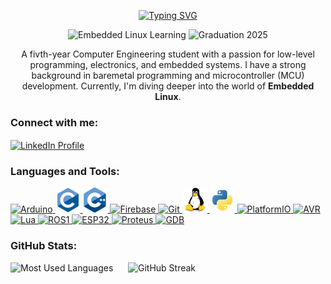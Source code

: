 <p align="center">
    <a href="https://git.io/typing-svg">
        <img src="https://readme-typing-svg.demolab.com?font=Ubuntu&pause=1000&color=69A330&background=340B27&pause=100000000&width=1000&lines=abghany%40MahmoudAbdelghany%3A~%24" alt="Typing SVG" />
    </a>
</p>

<p align="center">
    <img src="https://img.shields.io/badge/Embedded%20Linux-Learning-brightgreen" alt="Embedded Linux Learning">
    <img src="https://img.shields.io/badge/Graduation-2025-blue" alt="Graduation 2025">
</p>

<p align="center">
    A fivth-year Computer Engineering student with a passion for low-level programming, electronics, and embedded systems. 
    I have a strong background in baremetal programming and microcontroller (MCU) development. 
    Currently, I'm diving deeper into the world of <strong>Embedded Linux</strong>.
</p>

<h3 align="left">Connect with me:</h3>
<p align="left">
    <a href="https://www.linkedin.com/in/mahmoud-abdelghany-rageh/" target="_blank">
        <img align="center" src="https://raw.githubusercontent.com/rahuldkjain/github-profile-readme-generator/master/src/images/icons/Social/linked-in-alt.svg" alt="LinkedIn Profile" height="30" width="40" />
    </a>
</p>

<h3 align="left">Languages and Tools:</h3>
<p align="left">
    <a href="https://www.arduino.cc/" target="_blank" rel="noreferrer">
        <img src="https://cdn.worldvectorlogo.com/logos/arduino-1.svg" alt="Arduino" width="40" height="40" />
    </a>
    <a href="https://www.cprogramming.com/" target="_blank" rel="noreferrer">
        <img src="https://raw.githubusercontent.com/devicons/devicon/master/icons/c/c-original.svg" alt="C" width="40" height="40" />
    </a>
    <a href="https://www.w3schools.com/cpp/" target="_blank" rel="noreferrer">
        <img src="https://raw.githubusercontent.com/devicons/devicon/master/icons/cplusplus/cplusplus-original.svg" alt="C++" width="40" height="40" />
    </a>
    <a href="https://firebase.google.com/" target="_blank" rel="noreferrer">
        <img src="https://www.vectorlogo.zone/logos/firebase/firebase-icon.svg" alt="Firebase" width="40" height="40" />
    </a>
    <a href="https://git-scm.com/" target="_blank" rel="noreferrer">
        <img src="https://www.vectorlogo.zone/logos/git-scm/git-scm-icon.svg" alt="Git" width="40" height="40" />
    </a>
    <a href="https://www.linux.org/" target="_blank" rel="noreferrer">
        <img src="https://raw.githubusercontent.com/devicons/devicon/master/icons/linux/linux-original.svg" alt="Linux" width="40" height="40" />
    </a>
    <a href="https://www.python.org" target="_blank" rel="noreferrer">
        <img src="https://raw.githubusercontent.com/devicons/devicon/master/icons/python/python-original.svg" alt="Python" width="40" height="40" />
    </a>
    <a href="https://platformio.org/" target="_blank" rel="noreferrer">
        <img src="https://cdn.worldvectorlogo.com/logos/platformio.svg" alt="PlatformIO" width="40" height="40" />
    </a>
    <a href="https://www.microchip.com/en-us/products/microcontrollers-and-microprocessors/8-bit-mcus/avr-mcus" target="_blank" rel="noreferrer">
        <img src="https://upload.wikimedia.org/wikipedia/commons/thumb/9/96/Avr_logo.svg/1920px-Avr_logo.svg.png" alt="AVR" width="40" height="40" />
    </a>
    <a href="https://www.lua.org/" target="_blank" rel="noreferrer">
        <img src="https://upload.wikimedia.org/wikipedia/commons/c/cf/Lua-Logo.svg" alt="Lua" width="40" height="40" />
    </a>
    <a href="https://www.ros.org/" target="_blank" rel="noreferrer">
        <img src="https://upload.wikimedia.org/wikipedia/commons/b/bb/Ros_logo.svg" alt="ROS1" width="40" height="40" />
    </a>
    <a href="https://www.espressif.com/en/products/socs/esp32" target="_blank" rel="noreferrer">
        <img src="https://jarvis.cx/tools/_next/image?url=https%3A%2F%2Ffiles.oaiusercontent.com%2Ffile-MjQmD88EVw3aNF2I7HQ0Hkyj%3Fse%3D2123-10-16T20%253A52%253A11Z%26sp%3Dr%26sv%3D2021-08-06%26sr%3Db%26rscc%3Dmax-age%253D31536000%252C%2520immutable%26rscd%3Dattachment%253B%2520filename%253DyB0xE3NR_400x400.jpg%26sig%3DNtSrKklJfRcWyluuZttEl97XIrVwb1AvaPSfMZfY2tU%253D&w=128&q=75" alt="ESP32" width="40" height="40" />
    </a>
    <a href="https://www.labcenter.com/" target="_blank" rel="noreferrer">
        <img src="https://i.postimg.cc/CLSjzx2S/proteus-ezgif-com-webp-to-jpg-converter-removebg-preview.png" alt="Proteus" width="40" height="40" />
    </a>
    <a href="https://www.gnu.org/software/gdb/" target="_blank" rel="noreferrer">
        <img src="https://www.freewear.org/images/articles/detail/FW0344_Dise%C3%B1o.png" alt="GDB" width="40" height="40" />
    </a>
</p>

<h3 align="left">GitHub Stats:</h3>
<p align="left">
<img src="https://github-readme-stats.vercel.app/api/top-langs/?username=MahmoudAdelbghany&layout=compact&theme=radical&hide_border=true" alt="Most Used Languages" height="160px"/>
    &nbsp;&nbsp;&nbsp;&nbsp;
    <img src="https://github-readme-streak-stats.herokuapp.com/?user=MahmoudAdelbghany&theme=radical&hide_border=true" alt="GitHub Streak" height="160px"/>
</p>

